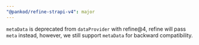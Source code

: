 ```yaml
---
"@pankod/refine-strapi-v4": major
---
```


`metaData` is deprecated from `dataProvider` with refine@4, refine will pass `meta` instead, however, we still support `metaData` for backward compatibility.
